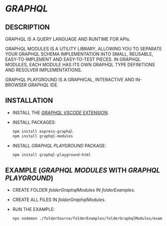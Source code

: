 # _GRAPHQL_

## DESCRIPTION

GRAPHQL IS A QUERY LANGUAGE AND RUNTIME FOR APIs.

GRAPHQL MODULES IS A UTILITY LIBRARY, ALLOWING YOU TO SEPARATE YOUR GRAPHQL SCHEMA IMPLEMENTATION INTO SMALL, REUSABLE, EASY-TO-IMPLEMENT AND EASY-TO-TEST PIECES. IN GRAPHQL MODULES, EACH MODULE HAS ITS OWN GRAPHQL TYPE DEFINITIONS AND RESOLVER IMPLEMENTATIONS.

GRAPHQL PLAYGROUND IS A GRAPHICAL, INTERACTIVE AND IN-BROWSER _GRAPHQL_ IDE.

## INSTALLATION

* INSTALL THE [_GRAPHQL_ _VSCODE_ EXTENSION](https://marketplace.visualstudio.com/items?itemName=GraphQL.vscode-graphql).
* INSTALL PACKAGES:

  ```bash
  npm install express-graphql
  npm install graphql-modules
  ```

* INSTALL _GRAPHQL PLAYGROUND_ PACKAGE:

  ```bash
  npm install graphql-playground-html
  ```

## EXAMPLE (_GRAPHQL MODULES_ WITH _GRAPHQL PLAYGROUND_)

* CREATE FOLDER _folderGraphqlModules_ IN _folderExamples_.
* CREATE ALL FILES IN _folderGraphqlModules_.
* RUN THE EXAMPLE:
  
  ```bash
  npx nodemon ./folderSource/folderExamples/folderGraphqlModules/exampleGraphqlModules.js
  ```
